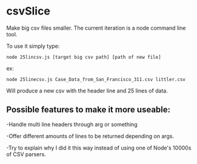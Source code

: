 csvSlice
========

Make big csv files smaller. The current iteration is a node command line tool.

To use it simply type:

    node 25lincsv.js [target big csv path] [path of new file]

ex:

    node 25linecsv.js Case_Data_from_San_Francisco_311.csv littler.csv

Will produce a new csv with the header line and 25 lines of data.


## Possible features to make it more useable:

-Handle multi line headers through arg or something

-Offer different amounts of lines to be returned depending on args.

-Try to explain why I did it this way instead of using one of Node's 10000s of CSV parsers.
